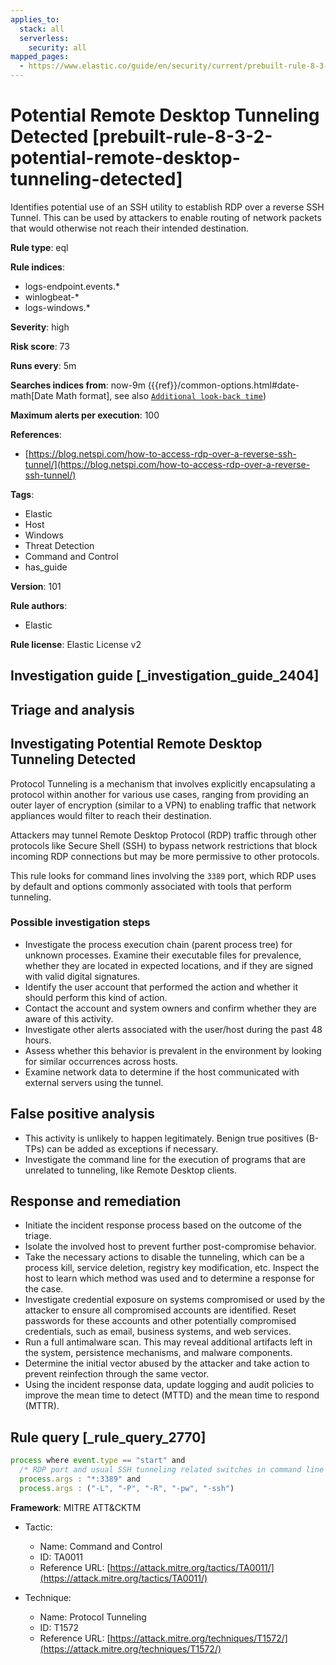 ```yaml
---
applies_to:
  stack: all
  serverless:
    security: all
mapped_pages:
  - https://www.elastic.co/guide/en/security/current/prebuilt-rule-8-3-2-potential-remote-desktop-tunneling-detected.html
---
```


# Potential Remote Desktop Tunneling Detected [prebuilt-rule-8-3-2-potential-remote-desktop-tunneling-detected]

Identifies potential use of an SSH utility to establish RDP over a reverse SSH Tunnel. This can be used by attackers to enable routing of network packets that would otherwise not reach their intended destination.

**Rule type**: eql

**Rule indices**:

* logs-endpoint.events.*
* winlogbeat-*
* logs-windows.*

**Severity**: high

**Risk score**: 73

**Runs every**: 5m

**Searches indices from**: now-9m ({{ref}}/common-options.html#date-math[Date Math format], see also [`Additional look-back time`](docs-content://solutions/security/detect-and-alert/create-detection-rule.md#rule-schedule))

**Maximum alerts per execution**: 100

**References**:

* [https://blog.netspi.com/how-to-access-rdp-over-a-reverse-ssh-tunnel/](https://blog.netspi.com/how-to-access-rdp-over-a-reverse-ssh-tunnel/)

**Tags**:

* Elastic
* Host
* Windows
* Threat Detection
* Command and Control
* has_guide

**Version**: 101

**Rule authors**:

* Elastic

**Rule license**: Elastic License v2

## Investigation guide [_investigation_guide_2404]

## Triage and analysis

## Investigating Potential Remote Desktop Tunneling Detected

Protocol Tunneling is a mechanism that involves explicitly encapsulating a protocol within another for various use cases,
ranging from providing an outer layer of encryption (similar to a VPN) to enabling traffic that network appliances would
filter to reach their destination.

Attackers may tunnel Remote Desktop Protocol (RDP) traffic through other protocols like Secure Shell (SSH) to bypass network restrictions that block incoming RDP
connections but may be more permissive to other protocols.

This rule looks for command lines involving the `3389` port, which RDP uses by default and options commonly associated
with tools that perform tunneling.

### Possible investigation steps

- Investigate the process execution chain (parent process tree) for unknown processes. Examine their executable files
for prevalence, whether they are located in expected locations, and if they are signed with valid digital signatures.
- Identify the user account that performed the action and whether it should perform this kind of action.
- Contact the account and system owners and confirm whether they are aware of this activity.
- Investigate other alerts associated with the user/host during the past 48 hours.
- Assess whether this behavior is prevalent in the environment by looking for similar occurrences across hosts.
- Examine network data to determine if the host communicated with external servers using the tunnel.

## False positive analysis

- This activity is unlikely to happen legitimately. Benign true positives (B-TPs) can be added as exceptions if necessary.
- Investigate the command line for the execution of programs that are unrelated to tunneling, like Remote Desktop clients.

## Response and remediation

- Initiate the incident response process based on the outcome of the triage.
- Isolate the involved host to prevent further post-compromise behavior.
- Take the necessary actions to disable the tunneling, which can be a process kill, service deletion, registry key
modification, etc. Inspect the host to learn which method was used and to determine a response for the case.
- Investigate credential exposure on systems compromised or used by the attacker to ensure all compromised accounts are
identified. Reset passwords for these accounts and other potentially compromised credentials, such as email, business
systems, and web services.
- Run a full antimalware scan. This may reveal additional artifacts left in the system, persistence mechanisms, and
malware components.
- Determine the initial vector abused by the attacker and take action to prevent reinfection through the same vector.
- Using the incident response data, update logging and audit policies to improve the mean time to detect (MTTD) and the
mean time to respond (MTTR).

## Rule query [_rule_query_2770]

```js
process where event.type == "start" and
  /* RDP port and usual SSH tunneling related switches in command line */
  process.args : "*:3389" and
  process.args : ("-L", "-P", "-R", "-pw", "-ssh")
```

**Framework**: MITRE ATT&CKTM

* Tactic:

    * Name: Command and Control
    * ID: TA0011
    * Reference URL: [https://attack.mitre.org/tactics/TA0011/](https://attack.mitre.org/tactics/TA0011/)

* Technique:

    * Name: Protocol Tunneling
    * ID: T1572
    * Reference URL: [https://attack.mitre.org/techniques/T1572/](https://attack.mitre.org/techniques/T1572/)



